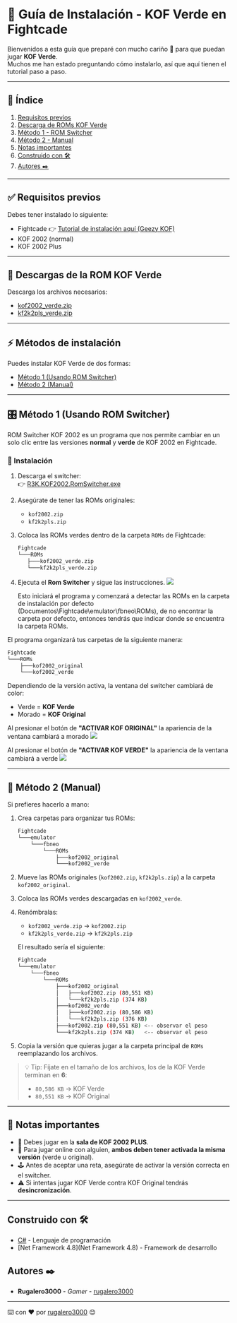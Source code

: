 # 🥋 Guía de Instalación - KOF Verde en Fightcade

Bienvenidos a esta guía que preparé con mucho cariño 💚 para que puedan jugar **KOF Verde**.  
Muchos me han estado preguntando cómo instalarlo, así que aquí tienen el tutorial paso a paso.

---

## 📑 Índice
1. [Requisitos previos](#-requisitos-previos)
2. [Descarga de ROMs KOF Verde](#-descargas-de-la-rom-kof-verde)
3. [Método 1 - ROM Switcher](#-método-1-usando-rom-switcher)
4. [Método 2 - Manual](#-método-2-manual)
5. [Notas importantes](#-notas-importantes)
6. [Construido con 🛠️](#-construido-con-️)
7. [Autores ✒️](#-autores-️)

---

## ✅ Requisitos previos
Debes tener instalado lo siguiente:

- Fightcade 👉 [Tutorial de instalación aquí (Geezy KOF)](https://www.tiktok.com/@geezy_kof/video/7241977355890216197?lang=es)
- KOF 2002 (normal)
- KOF 2002 Plus

---

## 💾 Descargas de la ROM KOF Verde
Descarga los archivos necesarios:

- [kof2002_verde.zip](https://github.com/rugalero3000/RomSwitcher-KOF2002/raw/refs/heads/main/kof2002_verde/kof2002_verde.zip)  
- [kf2k2pls_verde.zip](https://github.com/rugalero3000/RomSwitcher-KOF2002/raw/refs/heads/main/kof2002_verde/kf2k2pls_verde.zip)

---

## ⚡ Métodos de instalación
Puedes instalar KOF Verde de dos formas:  
- [Método 1 (Usando ROM Switcher)](#-método-1-usando-rom-switcher)  
- [Método 2 (Manual)](#-método-2-manual)  

---

## 🎛️ Método 1 (Usando ROM Switcher)

ROM Switcher KOF 2002 es un programa que nos permite cambiar en un solo clic entre las versiones **normal** y **verde** de KOF 2002 en Fightcade.


### 🔧 Instalación
1. Descarga el switcher:  
   👉 [R3K.KOF2002.RomSwitcher.exe](https://github.com/rugalero3000/RomSwitcher-KOF2002/releases/download/v1.0.0/R3K.KOF2002.RomSwitcher.exe)

2. Asegúrate de tener las ROMs originales:
   - `kof2002.zip`
   - `kf2k2pls.zip`

3. Coloca las ROMs verdes dentro de la carpeta `ROMs` de Fightcade:
    ```bash
   Fightcade
   └───ROMs
       ├───kof2002_verde.zip
       └───kf2k2pls_verde.zip
    ```
4. Ejecuta el **Rom Switcher** y sigue las instrucciones.
![](https://github.com/user-attachments/assets/8fc3d046-7913-4774-a537-e731126a69e5)

    Esto iniciará el programa y comenzará a detectar las ROMs en la carpeta de instalación por defecto (Documentos\Fightcade\emulator\fbneo\ROMs), de no encontrar la carpeta por defecto, entonces tendrás que indicar donde se encuentra la carpeta ROMs.

El programa organizará tus carpetas de la siguiente manera:
```bash
Fightcade
└───ROMs
    ├───kof2002_original
    └───kof2002_verde
```
Dependiendo de la versión activa, la ventana del switcher cambiará de color:

- Verde = **KOF Verde**
- Morado = **KOF Original**

Al presionar el botón de **"ACTIVAR KOF ORIGINAL"** la apariencia de la ventana cambiará a morado
![](https://github.com/user-attachments/assets/2298500c-793a-4899-930f-c9dc632266f6)

Al presionar el botón de **"ACTIVAR KOF VERDE"** la apariencia de la ventana cambiará a verde
![](https://github.com/user-attachments/assets/304eff05-4e2f-4a73-a83e-eb2488c575ed)


---

## 📂 Método 2 (Manual)

Si prefieres hacerlo a mano:

1. Crea carpetas para organizar tus ROMs:
   ```bash
   Fightcade
   └───emulator
       └───fbneo
           └───ROMs
               ├───kof2002_original
               └───kof2002_verde
   ```

2. Mueve las ROMs originales (`kof2002.zip`, `kf2k2pls.zip`) a la carpeta `kof2002_original`.

3. Coloca las ROMs verdes descargadas en `kof2002_verde`.

4. Renómbralas:
   - `kof2002_verde.zip` → `kof2002.zip`
   - `kf2k2pls_verde.zip` → `kf2k2pls.zip`

    El resultado sería el siguiente:
    ```bash
    Fightcade
    └───emulator
        └───fbneo
            └───ROMs
                ├───kof2002_original
                │   ├───kof2002.zip (80,551 KB)
                │   └───kf2k2pls.zip (374 KB)
                ├───kof2002_verde
                │   ├───kof2002.zip (80,586 KB)
                │   └───kf2k2pls.zip (376 KB)
                ├───kof2002.zip (80,551 KB) <-- observar el peso
                └───kf2k2pls.zip (374 KB)   <-- observar el peso

    ```

5. Copia la versión que quieras jugar a la carpeta principal de `ROMs` reemplazando los archivos.

> 💡 Tip: Fíjate en el tamaño de los archivos, los de la KOF Verde terminan en **6**:
> - `80,586 KB` → KOF Verde  
> - `80,551 KB` → KOF Original  

---

## 📌 Notas importantes

- 🔑 Debes jugar en la **sala de KOF 2002 PLUS**.  
- 👥 Para jugar online con alguien, **ambos deben tener activada la misma versión** (verde u original).  
- 🕹️ Antes de aceptar una reta, asegúrate de activar la versión correcta en el switcher.  
- ⚠️ Si intentas jugar KOF Verde contra KOF Original tendrás **desincronización**.  

---

## Construido con 🛠️


* [C#](C#) - Lenguaje de programación
* [Net Framework 4.8](Net Framework 4.8) - Framework de desarrollo

## Autores ✒️


* **Rugalero3000** - *Gamer* - [rugalero3000](https://github.com/rugalero3000)





---
⌨️ con ❤️ por [rugalero3000](https://github.com/rugalero3000) 😊